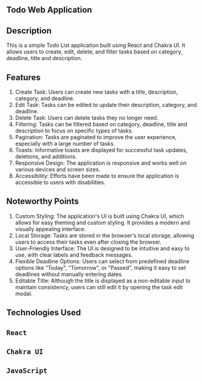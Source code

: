 ## Todo Web Application
 

## Description
This is a simple Todo List application built using React and Chakra UI. It allows users to create, edit, delete, and filter tasks based on category, deadline, title and description.

## Features


 1. Create Task: Users can create new tasks with a title, description, category, and deadline.
 2.  Edit Task: Tasks can be edited to update their description, category, and deadline.
 3. Delete Task: Users can delete tasks they no longer need.
 4. Filtering: Tasks can be filtered based on category, deadline, title and description to focus on specific types of tasks.
 5.  Pagination: Tasks are paginated to improve the user experience, especially with a large number of tasks.
 6. Toasts: Informative toasts are displayed for successful task updates, deletions, and additions.
 7. Responsive Design: The application is responsive and works well on various devices and screen sizes.
 8. Accessibility: Efforts have been made to ensure the application is accessible to users with disabilities.

## Noteworthy Points

1. Custom Styling: The application's UI is built using Chakra UI, which allows for easy theming and custom styling. It provides a modern and visually appealing interface.
2. Local Storage: Tasks are stored in the browser's local storage, allowing users to access their tasks even after closing the browser.
3. User-Friendly Interface: The UI is designed to be intuitive and easy to use, with clear labels and feedback messages.
4. Flexible Deadline Options: Users can select from predefined deadline options like "Today", "Tomorrow", or "Passed", making it easy to set deadlines   without manually entering dates.
5. Editable Title: Although the title is displayed as a non-editable input to maintain consistency, users can still edit it by opening the task edit modal.

## Technologies Used
 ## `React`  
 ## `Chakra UI`
 ## `JavaScript`


